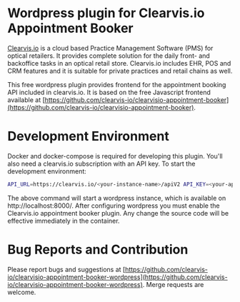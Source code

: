 # Wordpress plugin for Clearvis.io Appointment Booker

[Clearvis.io](https://clearvis.io/) is a cloud based Practice Management Software (PMS) for optical retailers. It provides complete solution for the daily front- and backoffice tasks in an optical retail store. Clearvis.io includes EHR, POS and CRM features and it is suitable for private practices and retail chains as well.

This free wordpress plugin provides frontend for the appointment booking API included in clearvis.io. It is based on the free Javascript frontend available at [https://github.com/clearvis-io/clearvisio-appointment-booker](https://github.com/clearvis-io/clearvisio-appointment-booker).

# Development Environment

Docker and docker-compose is required for developing this plugin. You'll also need a clearvis.io subscription with an API key. To start the development environment:

```bash
API_URL=https://clearvis.io/<your-instance-name>/apiV2 API_KEY=<your-api-key> API_STORE_CODE=<your-store-code> docker-compose up -d
```

The above command will start a wordpress instance, which is available on http://localhost:8000/. After configuring wordpress you must enable the Clearvis.io appointment booker plugin. Any change the source code will be effective immediately in the container.

# Bug Reports and Contribution

Please report bugs and suggestions at [https://github.com/clearvis-io/clearvisio-appointment-booker-wordpress](https://github.com/clearvis-io/clearvisio-appointment-booker-wordpress). Merge requests are welcome.
